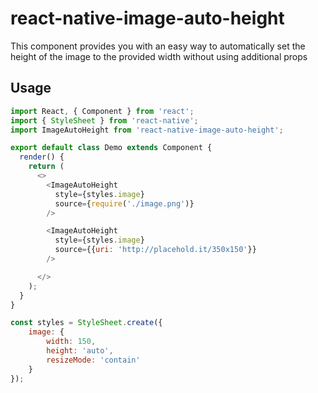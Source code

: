 # react-native-image-auto-height

This component provides you with an easy way to automatically set the height of the image to the provided width without using additional props

## Usage

```js
import React, { Component } from 'react';
import { StyleSheet } from 'react-native';
import ImageAutoHeight from 'react-native-image-auto-height';

export default class Demo extends Component {
  render() {
    return (
      <>
        <ImageAutoHeight
          style={styles.image}
          source={require('./image.png')}
        />

        <ImageAutoHeight
          style={styles.image}
          source={{uri: 'http://placehold.it/350x150'}}
        />

      </>
    );
  }
}

const styles = StyleSheet.create({
    image: {
        width: 150,
        height: 'auto',
        resizeMode: 'contain'
    }
});
```
